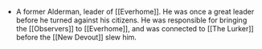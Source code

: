 - A former Alderman, leader of [[Everhome]]. He was once a great leader before he turned against his citizens. He was responsible for bringing the [[Observers]] to [[Everhome]], and was connected to [[The Lurker]] before the [[New Devout]] slew him.
